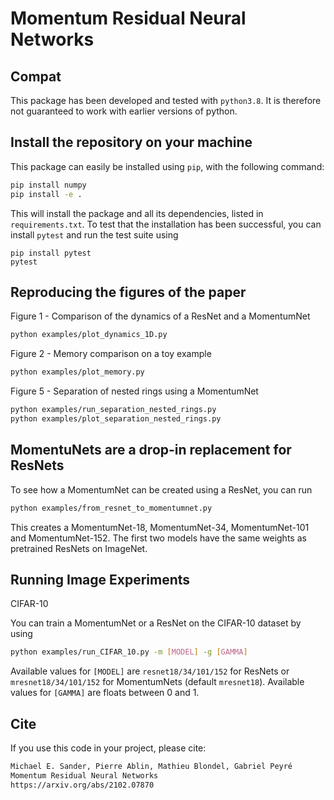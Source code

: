 #  Momentum Residual Neural Networks



## Compat

This package has been developed and tested with `python3.8`. It is therefore not guaranteed to work with earlier versions of python.

## Install the repository on your machine


This package can easily be installed using `pip`, with the following command:

```bash
pip install numpy
pip install -e .
```

This will install the package and all its dependencies, listed in `requirements.txt`. To test that the installation has been successful, you can install `pytest` and run the test suite using

```
pip install pytest
pytest
```


## Reproducing the figures of the paper

Figure 1 - Comparison of the dynamics of a ResNet and a MomentumNet

```bash
python examples/plot_dynamics_1D.py
```

Figure 2 - Memory comparison on a toy example 

```bash
python examples/plot_memory.py
```

Figure 5 - Separation of nested rings using a MomentumNet

```bash
python examples/run_separation_nested_rings.py
python examples/plot_separation_nested_rings.py
```

## MomentuNets are a drop-in replacement for ResNets

To see how a MomentumNet can be created using a ResNet, you can run


```bash
python examples/from_resnet_to_momentumnet.py
```

This creates a MomentumNet-18, MomentumNet-34, MomentumNet-101 and MomentumNet-152.
The first two models have the same weights as pretrained ResNets on ImageNet.


## Running Image Experiments

CIFAR-10

You can train a MomentumNet or a ResNet on the CIFAR-10 dataset by using

```bash
python examples/run_CIFAR_10.py -m [MODEL] -g [GAMMA]
```

Available values for `[MODEL]` are `resnet18/34/101/152` for ResNets or `mresnet18/34/101/152` for MomentumNets
(default `mresnet18`). Available values for `[GAMMA]` are floats between 0 and 1.

## Cite

If you use this code in your project, please cite:

```bash
Michael E. Sander, Pierre Ablin, Mathieu Blondel, Gabriel Peyré
Momentum Residual Neural Networks
https://arxiv.org/abs/2102.07870
```